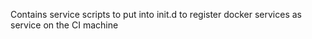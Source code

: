 Contains service scripts to put into init.d to register docker services as service on the CI machine
